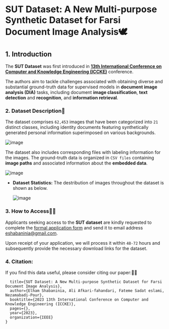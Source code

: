 # SUT Dataset: A New Multi-purpose Synthetic Dataset for Farsi Document Image Analysis🕊️
## 1. Introduction
The **SUT Dataset** was first introduced in **[13th International Conference on Computer and Knowledge Engineering (ICCKE)](https://iccke.um.ac.ir/2023)** conference. 

The authors aim to tackle challenges associated with obtaining diverse and substantial ground-truth data for supervised models in **document image analysis (DIA)** tasks, including document **image classification**, **text detection** and **recognition**, and **information retrieval**.

### 2. Dataset Description📝
The dataset comprises ``62,453`` images that have been categorized into ``21`` distinct classes, including identity documents featuring synthetically generated personal information superimposed on various backgrounds.

![image](https://github.com/aliiafkari/SUT_Dataset/assets/129840755/2b28a446-8aaf-4d12-a61e-a9845ce21ab9)

The dataset also includes corresponding files with labeling information for the images. The ground-truth data is organized in ``CSV files`` containing **image paths** and associated information about the **embedded data**.

![image](https://github.com/aliiafkari/SUT_Dataset/assets/129840755/799148ac-eaef-49cf-a4ca-fb9dbfb56dc4)

* **Dataset Statistics:** The destribution of images throughout the dataset is shown as below.
  
  ![image](https://github.com/aliiafkari/SUT_Dataset/assets/129840755/f5391430-813b-4ec3-9284-5ddacc2b5d52)
### 3. How to Access🤔💥
Applicants seeking access to the **SUT dataset** are kindly requested to complete the [formal application form](https://docs.google.com/document/d/1eybudPvbFttUSa4KNlnxJ776xe_WS93O/edit?usp=sharing&ouid=110575191403097712789&rtpof=true&sd=true) and send it to email address eshabaninia@gmail.com. 

Upon receipt of your application, we will process it within ``48-72`` hours and subsequently provide the necessary download links for the dataset.

### 4. Citation: 
If you find this data useful, please consider citing our paper:🙏🌹
```
  title={SUT Dataset: A New Multi-purpose Synthetic Dataset for Farsi Document Image Analysis},
  author={Elham Shabaninia, Ali Afkari-fahandari, Fateme Sadat eslami, Nezamabadi-Pour},
  booktitle={2023 13th International Conference on Computer and Knowledge Engineering (ICCKE)},
  pages={},
  year={2023},
  organization={IEEE}
}
```
